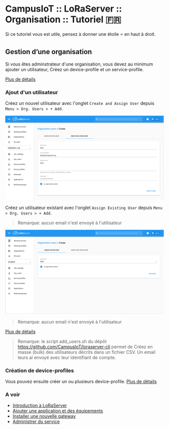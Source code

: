 # CampusIoT :: LoRaServer :: Organisation :: Tutoriel :fr:

Si ce tutoriel vous est utile, pensez à donner une étoile :star: en haut à droit.

## Gestion d’une organisation
Si vous êtes adminstrateur d'une organisation, vous devez au minimum ajouter un utilisateur, Créez un device-profile et un service-profile.

[Plus de détails](https://www.loraserver.io/lora-app-server/use/organizations/)

### Ajout d'un utilisateur

Créez un nouvel utilisateur avec l'onglet `Create and Assign User` depuis `Menu > Org. Users > + Add`.

![User Create](images/user-create.png)

Créez un utilisateur existant avec l'onglet `Assign Existing User` depuis `Menu > Org. Users > + Add`.

> Remarque: aucun email n'est envoyé à l'utilisateur

![User Add](images/user-add.png)

> Remarque: aucun email n'est envoyé à l'utilisateur

[Plus de détails](https://www.loraserver.io/lora-app-server/use/users/)

> Remarque: le script add_users.sh du dépôt https://github.com/CampusIoT/loraserver-cli permet de Créez en masse (bulk) des utilisateurs  décrits dans un fichier CSV. Un email leurs ai envoyé avec leur identifiant de compte.

### Création de device-profiles
Vous pouvez ensuite créer un ou plusieurs device-profile. [Plus de détails](./README-app.md)

### A voir
* [Introduction à LoRaServer](./README.md)
* [Ajouter une application et des équipements](./README-app.md)
* [Installer une nouvelle gateway](./README-gateway.md)
* [Administrer du service](./README-admin.md)
